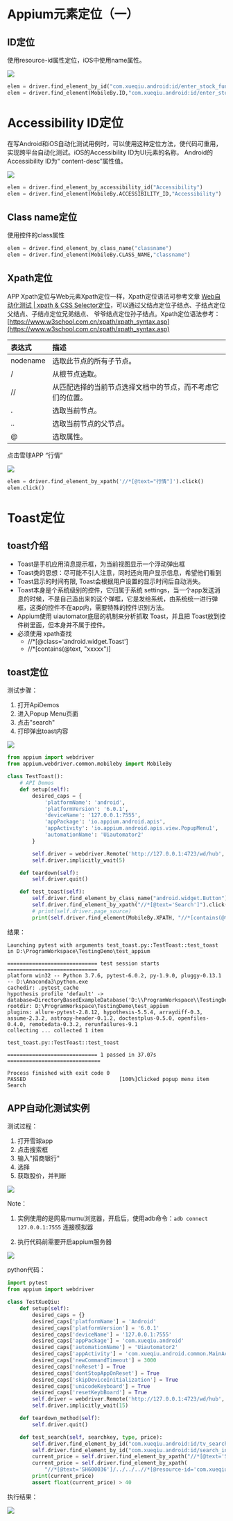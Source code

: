 # Appium元素定位（一）
<!--more-->

## ID定位
使用resource-id属性定位，iOS中使用name属性。

![](appium-locator/locator_id.png)

```python
elem = driver.find_element_by_id("com.xueqiu.android:id/enter_stock_fund")
elem = driver.find_element(MobileBy.ID,"com.xueqiu.android:id/enter_stock_fund")
```
# Accessibility ID定位
在写Android和iOS自动化测试用例时，可以使用这种定位方法，使代码可重用， 实现跨平台自动化测试。iOS的Accessibility ID为UI元素的名称， Android的Accessibility ID为“ content-desc”属性值。

![](appium-locator/locator_accessibility.png)

```python
elem = driver.find_element_by_accessibility_id("Accessibility")
elem = driver.find_element(MobileBy.ACCESSIBILITY_ID,"Accessibility")
```
## Class name定位
使用控件的class属性
```python
elem = driver.find_element_by_class_name("classname")
elem = driver.find_element(MobileBy.CLASS_NAME,"classname")
```
## Xpath定位
APP Xpath定位与Web元素Xpath定位一样，Xpath定位语法可参考文章 [Web自动化测试 | xpath & CSS Selector定位](https://hiyong.gitee.io/posts/selenium-xpath-and-CSS-Selector-locator/)，可以通过父结点定位子结点、子结点定位父结点、子结点定位兄弟结点、 爷爷结点定位孙子结点。Xpath定位语法参考：[https://www.w3school.com.cn/xpath/xpath_syntax.asp](https://www.w3school.com.cn/xpath/xpath_syntax.asp)

| 表达式   | 描述                                                       |
| :------- | :--------------------------------------------------------- |
| nodename | 选取此节点的所有子节点。                                   |
| /        | 从根节点选取。                                             |
| //       | 从匹配选择的当前节点选择文档中的节点，而不考虑它们的位置。 |
| .        | 选取当前节点。                                             |
| ..       | 选取当前节点的父节点。                                     |
| @        | 选取属性。                                                 |

点击雪球APP “行情”

![](appium-locator/locator_xpath.png)

```python
elem = driver.find_element_by_xpath('//*[@text="行情"]').click()
elem.click()
```

# Toast定位
## toast介绍
* Toast是手机应用消息提示框，为当前视图显示一个浮动弹出框
* Toast类的思想：尽可能不引人注意，同时还向用户显示信息，希望他们看到
* Toast显示的时间有限, Toast会根据用户设置的显示时间后自动消失。
* Toast本身是个系统级别的控件，它归属于系统 settings，当一个app发送消息的时候，不是自己造出来的这个弹框，它是发给系统，由系统统一进行弹框，这类的控件不在app内，需要特殊的控件识别方法。
* Appium使用 uiautomator底层的机制来分析抓取 Toast，并且把 Toast放到控件树里面，但本身并不属于控件。
* 必须使用 xpath查找
	* //*[@class='android.widget.Toast']
	* //*[contains(@text, "xxxxx")]
## toast定位

测试步骤：

1. 打开ApiDemos
2. 进入Popup Menu页面
3. 点击"search"
4. 打印弹出toast内容

![](appium-locator/popup_toast.png)

```python
from appium import webdriver
from appium.webdriver.common.mobileby import MobileBy

class TestToast():
    # API Demos
    def setup(self):
        desired_caps = {
            'platformName': 'android',
            'platformVersion': '6.0.1',
            'deviceName': '127.0.0.1:7555',
            'appPackage': 'io.appium.android.apis',
            'appActivity': 'io.appium.android.apis.view.PopupMenu1',
            'automationName': 'Uiautomator2'
        }

        self.driver = webdriver.Remote('http://127.0.0.1:4723/wd/hub', desired_caps)
        self.driver.implicitly_wait(5)

    def teardown(self):
        self.driver.quit()

    def test_toast(self):
        self.driver.find_element_by_class_name("android.widget.Button").click()
        self.driver.find_element_by_xpath("//*[@text='Search']").click()
        # print(self.driver.page_source)
        print(self.driver.find_element(MobileBy.XPATH, "//*[contains(@text,'Clicked popup')]").text)
```

结果：

```shell
Launching pytest with arguments test_toast.py::TestToast::test_toast in D:\ProgramWorkspace\TestingDemo\test_appium

============================= test session starts =============================
platform win32 -- Python 3.7.6, pytest-6.0.2, py-1.9.0, pluggy-0.13.1 -- D:\Anaconda3\python.exe
cachedir: .pytest_cache
hypothesis profile 'default' -> database=DirectoryBasedExampleDatabase('D:\\ProgramWorkspace\\TestingDemo\\test_appium\\.hypothesis\\examples')
rootdir: D:\ProgramWorkspace\TestingDemo\test_appium
plugins: allure-pytest-2.8.12, hypothesis-5.5.4, arraydiff-0.3, assume-2.3.2, astropy-header-0.1.2, doctestplus-0.5.0, openfiles-0.4.0, remotedata-0.3.2, rerunfailures-9.1
collecting ... collected 1 item

test_toast.py::TestToast::test_toast 

============================= 1 passed in 37.07s ==============================

Process finished with exit code 0
PASSED                              [100%]Clicked popup menu item Search
```


## APP自动化测试实例
测试过程：
1. 打开雪球app
2. 点击搜索框
3. 输入"招商银行"
4. 选择
5. 获取股价，并判断

![](appium-locator/locator_xueqiu.png)

Note：

1. 实例使用的是网易mumu浏览器，开启后，使用adb命令：`adb connect 127.0.0.1:7555` 连接模拟器

2. 执行代码前需要开启appium服务器

![](appium-locator/appium.png)

python代码：

```python
import pytest
from appium import webdriver

class TestXueQiu:
    def setup(self):
        desired_caps = {}
        desired_caps['platformName'] = 'Android'
        desired_caps['platformVersion'] = '6.0.1'
        desired_caps['deviceName'] = '127.0.0.1:7555'
        desired_caps['appPackage'] = 'com.xueqiu.android'
        desired_caps['automationName'] = 'Uiautomator2'
        desired_caps['appActivity'] = 'com.xueqiu.android.common.MainActivity'
        desired_caps['newCommandTimeout'] = 3000
        desired_caps['noReset'] = True
        desired_caps['dontStopAppOnReset'] = True
        desired_caps['skipDeviceInitialization'] = True
        desired_caps['unicodeKeyboard'] = True
        desired_caps['resetKeybBoard'] = True
        self.driver = webdriver.Remote('http://127.0.0.1:4723/wd/hub', desired_caps)
        self.driver.implicitly_wait(15)

    def teardown_method(self):
        self.driver.quit()

    def test_search(self, searchkey, type, price):
        self.driver.find_element_by_id("com.xueqiu.android:id/tv_search").click()
        self.driver.find_element_by_id("com.xueqiu.android:id/search_input_text").send_keys("招商银行")
        current_price = self.driver.find_element_by_xpath("//*[@text='SH600036']").click()
        current_price = self.driver.find_element_by_xpath(
            "//*[@text='SH600036']/../../..//*[@resource-id='com.xueqiu.android:id/current_price']").text  
        print(current_price)
        assert float(current_price) > 40
```

执行结果：

![](appium-locator/test_xueqiu.png)





